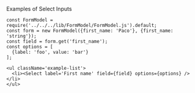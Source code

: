 Examples of Select Inputs

    const FormModel = require('../../../lib/FormModel/FormModel.js').default;
    const form = new FormModel({first_name: 'Paco'}, {first_name: 'string'});
    const field = form.get('first_name');
    const options = [
      {label: 'foo', value: 'bar'}
    ];

    <ul className='example-list'>
      <li><Select label='First name' field={field} options={options} /></li>
    </ul>
